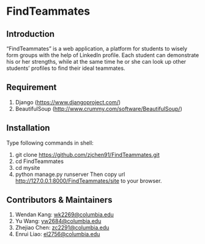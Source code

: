 # FindTeammates

## Introduction

“FindTeammates” is a web application, a platform for students to wisely form groups with the help of LinkedIn profile. Each student can demonstrate his or her strengths, while at the same time he or she can look up other students’ profiles to find their ideal teammates.

## Requirement
1. Django (https://www.djangoproject.com/)
2. BeautifulSoup (http://www.crummy.com/software/BeautifulSoup/)

## Installation
Type following commands in shell:
1. git clone https://github.com/zjchen91/FindTeammates.git
2. cd FindTeammates
3. cd mysite
4. python manage.py runserver
Then copy url http://127.0.0.1:8000/FindTeammates/site to your browser.

## Contributors & Maintainers
1. Wendan Kang: wk2269@columbia.edu
2. Yu Wang: yw2684@columbia.edu
3. Zhejiao Chen: zc2291@columbia.edu
4. Enrui Liao: el2756@columbia.edu

